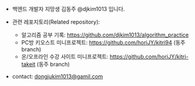 - 백엔드 개발자 지망생 김동주 @djkim1013 입니다.

- 관련 레포지토리(Related repository):
  + 알고리즘 공부 기록:
    https://github.com/djkim1013/algorithm_practice
  + PC방 키오스트 미니프로젝트: 
    https://github.com/horiJY/kitri94 (동주 branch)
  + 온/오프라인 수강 사이트 미니프로젝트:
    https://github.com/horiJY/kitri-takeit (동주 branch)

- contact: dongjukim1013@gamil.com
